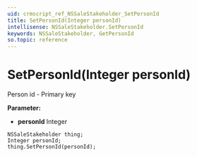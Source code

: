 ```yaml
---
uid: crmscript_ref_NSSaleStakeholder_SetPersonId
title: SetPersonId(Integer personId)
intellisense: NSSaleStakeholder.SetPersonId
keywords: NSSaleStakeholder, GetPersonId
so.topic: reference
---
```


# SetPersonId(Integer personId)

Person id - Primary key

**Parameter:** 
 - **personId** Integer

```crmscript
NSSaleStakeholder thing;
Integer personId;
thing.SetPersonId(personId);
```

